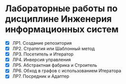 # Лабораторные работы по дисциплине Инженерия информационных систем

- [x] ЛР1. Создание репозитория
- [x] ЛР2. Стратегия или Шаблонный метод
- [x] ЛР3. Посетитель и Итератор
- [x] ЛР4. Инверсия управления
- [x] ЛР5. Абстрактная фабрика и Строитель
- [x] ЛР6. Обход в графов с использованием Итератора
- [x] ЛР7. Посредник и Адаптер
